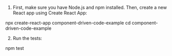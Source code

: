 1. First, make sure you have Node.js and npm installed. Then, create a new React app using Create React App:

npx create-react-app component-driven-code-example
cd component-driven-code-example

2. Run the tests:

npm test



